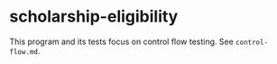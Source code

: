 # scholarship-eligibility

This program and its tests focus on control flow testing. See `control-flow.md`.
